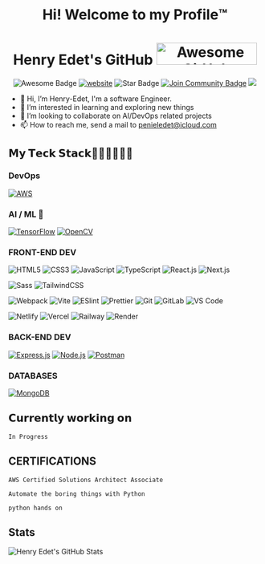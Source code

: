 <h1 align="center">Hi! Welcome to my Profile™️</h1>

<h1 align="center">Henry Edet's GitHub
<a href="https://www.producthunt.com/posts/awesome-github-profiles?utm_source=badge-featured&utm_medium=badge&utm_souce=badge-awesome-github-profiles" target="_blank"><img src="https://api.producthunt.com/widgets/embed-image/v1/featured.svg?post_id=277987&theme=light" alt="Awesome GitHub Profiles - Best curated list of developers readme, updated every 15 min | Product Hunt" style="width: 200px; height: 44px;" width="200" height="44" /></a></h1>
<div align="center">
<img src="https://cdn.rawgit.com/sindresorhus/awesome/d7305f38d29fed78fa85652e3a63e154dd8e8829/media/badge.svg" alt="Awesome Badge"/>
<a href="https://arbeitnow.com/?utm_source=awesome-github-profile-readme"><img src="https://img.shields.io/static/v1?label=&labelColor=505050&message=arbeitnow&color=%230076D6&style=flat&logo=google-chrome&logoColor=%230076D6" alt="website"/></a>
<img src="https://img.shields.io/static/v1?label=%F0%9F%8C%9F&message=If%20Useful&style=style=flat&color=BC4E99" alt="Star Badge"/>
<a href="https://discord.gg/XTW52Kt"><img src="https://img.shields.io/discord/733027681184251937.svg?style=flat&label=Join%20Community&color=7289DA" alt="Join Community Badge"/></a>
<a href="https://lnnkin.co/@x" ><img src="https://img.shields.io/twitter/follow/peniedd.svg?style=social" /> </a>
<br></div>


- 👋 Hi, I’m Henry-Edet, I'm a software Engineer.
- 👀 I’m interested in learning and exploring new things
- 💞️ I’m looking to collaborate on AI/DevOps related projects
- 📫 How to reach me, send a mail to penieledet@icloud.com


## 𝗠𝘆 𝗧𝗲𝗰𝗸 𝗦𝘁𝗮𝗰𝗸👨🏾‍💻👨🏾‍💻

###  DevOps

[![AWS](https://img.shields.io/badge/-AWS-%23FF9900?style=flat-square&logo=amazon-aws&logoColor=white)](https://aws.amazon.com/)

###  AI / ML 🦾

[![TensorFlow](https://img.shields.io/badge/-TensorFlow-%23FF6F00?style=flat-square&logo=tensorflow&logoColor=white)](https://www.tensorflow.org/)
[![OpenCV](https://img.shields.io/badge/-OpenCV-%235C3EE8?style=flat-square&logo=opencv&logoColor=white)](https://opencv.org/)

###  FRONT-END DEV

![HTML5](https://img.shields.io/badge/-HTML5-%23E44D27?style=flat-square&logo=html5&logoColor=ffffff)
![CSS3](https://img.shields.io/badge/-CSS3-%231572B6?style=flat-square&logo=css3)
![JavaScript](https://img.shields.io/badge/-JavaScript-%23F7DF1C?style=flat-square&logo=javascript&logoColor=000000&labelColor=%23F7DF1C&color=%23FFCE5A)
![TypeScript](https://img.shields.io/badge/-TypeScript-007ACC?style=flat-square&logo=typescript&logoColor=white)
![React.js](https://img.shields.io/badge/-React.js-%23282C34?style=flat-square&logo=react)
![Next.js](https://img.shields.io/badge/-Next.js-%23000000?style=flat-square&logo=nextdotjs)

![Sass](https://img.shields.io/badge/-Sass-%23CC6699?style=flat-square&logo=sass&logoColor=ffffff)
![TailwindCSS](https://img.shields.io/badge/-TailwindCSS-%231a202c?style=flat-square&logo=tailwind-css)

![Webpack](https://img.shields.io/badge/-Webpack-%232C3A42?style=flat-square&logo=webpack)
![Vite](https://img.shields.io/badge/-Vite-%23646CFF?style=flat-square&logo=vite&logoColor=ffffff)
![ESlint](https://img.shields.io/badge/-ESLint-%234B32C3?style=flat-square&logo=eslint)
![Prettier](https://img.shields.io/badge/-Prettier-%23F7B93E?style=flat-square&logo=prettier&logoColor=ffffff)
![Git](https://img.shields.io/badge/-Git-%23F05032?style=flat-square&logo=git&logoColor=%23ffffff)
![GitLab](https://img.shields.io/badge/-GitLab-FCA121?style=flat-square&logo=gitlab)
![VS Code](https://img.shields.io/badge/-VSCode-%23007ACC?style=flat-square&logo=visual-studio-code)

![Netlify](https://img.shields.io/badge/-Netlify-%2300C7B7?style=flat-square&logo=netlify&logoColor=ffffff)
![Vercel](https://img.shields.io/badge/-Vercel-%23ffffff?style=flat-square&logo=vercel&logoColor=000000)
![Railway](https://img.shields.io/badge/-Railway-%230B0D0E?style=flat-square&logo=railway)
![Render](https://img.shields.io/badge/-Render-%2346E3B7?style=flat-square&logo=render&logoColor=ffffff)

###    BACK-END DEV

[![Express.js](https://img.shields.io/badge/-Express.js-%23000000?style=for-the-badge&logo=express&logoColor=white)](https://expressjs.com/)
[![Node.js](https://img.shields.io/badge/-Node.js-%23339933?style=for-the-badge&logo=node.js&logoColor=white)](https://nodejs.org/)
[![Postman](https://img.shields.io/badge/-Postman-%23FF6C37?style=for-the-badge&logo=postman&logoColor=white)](https://www.postman.com/)

###    DATABASES

[![MongoDB](https://img.shields.io/badge/-MongoDB-%2347A248?style=for-the-badge&logo=mongodb&logoColor=white)](https://www.mongodb.com/)


## 𝗖𝘂𝗿𝗿𝗲𝗻𝘁𝗹𝘆 𝘄𝗼𝗿𝗸𝗶𝗻𝗴 𝗼𝗻

    In Progress



##  CERTIFICATIONS

    AWS Certified Solutions Architect Associate

    Automate the boring things with Python

    python hands on



##    Stats

![Henry Edet's GitHub Stats](https://github-readme-stats.vercel.app/api?username=Henry-Edet&show_icons=true&theme=tokyonight)


<!---
Henry-Edet/Henry-Edet is a ✨ special ✨ repository because its `README.md` (this file) appears on your GitHub profile.
You can click the Preview link to take a look at your changes.
--->
